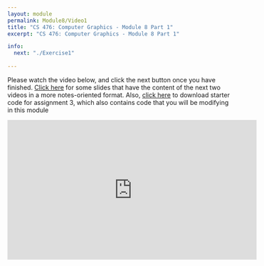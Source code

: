 ```yaml
---
layout: module
permalink: Module8/Video1
title: "CS 476: Computer Graphics - Module 8 Part 1"
excerpt: "CS 476: Computer Graphics - Module 8 Part 1"

info:
  next: "./Exercise1"
  
---
```


Please watch the video below, and click the next button once you have finished. <a href = "http://www.ctralie.com/Teaching/CS476_F2020/Lectures/Module8/slides.pptx">Click here</a> for some slides that have the content of the next two videos in a more notes-oriented format.  Also, <a href = "https://github.com/Ursinus-CS476-F2020/Assignment3_Shaders/archive/master.zip">click here</a> to download starter code for assignment 3, which also contains code that you will be modifying in this module

<iframe width="560" height="315" src="https://www.youtube.com/embed/8PN7CxphgsE" frameborder="0" allow="accelerometer; autoplay; clipboard-write; encrypted-media; gyroscope; picture-in-picture" allowfullscreen></iframe>